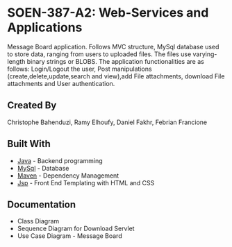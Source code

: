 # SOEN-387-A2: Web-Services and Applications
Message Board application. Follows MVC structure, MySql database used to store data, ranging from users to uploaded files. 
The files use varying-length binary strings or BLOBS. The application functionalities are as follows: Login/Logout the user, Post manipulations (create,delete,update,search and view),add File attachments, download File attachments and User authentication.

## Created By
Christophe Bahenduzi, Ramy Elhoufy, Daniel Fakhr, Febrian Francione

## Built With
 
* [Java](https://www.java.com/en/) - Backend programming
* [MySql](https://www.mysql.com/) - Database
* [Maven](https://maven.apache.org/) - Dependency Management
* [Jsp](https://tomcat.apache.org/taglibs/standard/) - Front End Templating with HTML and CSS

## Documentation
* Class Diagram
* Sequence Diagram for Download Servlet
* Use Case Diagram - Message Board
